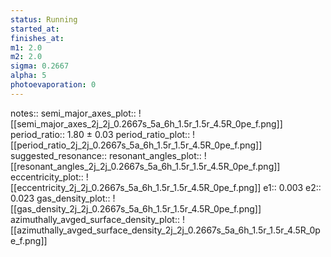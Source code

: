 ```yaml
---
status: Running
started_at:
finishes_at:
m1: 2.0
m2: 2.0
sigma: 0.2667
alpha: 5
photoevaporation: 0
---
```


notes::
semi_major_axes_plot:: ![[semi_major_axes_2j_2j_0.2667s_5a_6h_1.5r_1.5r_4.5R_0pe_f.png]]
period_ratio:: 1.80 ± 0.03
period_ratio_plot:: ![[period_ratio_2j_2j_0.2667s_5a_6h_1.5r_1.5r_4.5R_0pe_f.png]]
suggested_resonance:: 
resonant_angles_plot:: ![[resonant_angles_2j_2j_0.2667s_5a_6h_1.5r_1.5r_4.5R_0pe_f.png]]
eccentricity_plot:: ![[eccentricity_2j_2j_0.2667s_5a_6h_1.5r_1.5r_4.5R_0pe_f.png]]
e1:: 0.003
e2:: 0.023
gas_density_plot:: ![[gas_density_2j_2j_0.2667s_5a_6h_1.5r_1.5r_4.5R_0pe_f.png]]
azimuthally_avged_surface_density_plot:: ![[azimuthally_avged_surface_density_2j_2j_0.2667s_5a_6h_1.5r_1.5r_4.5R_0pe_f.png]]
